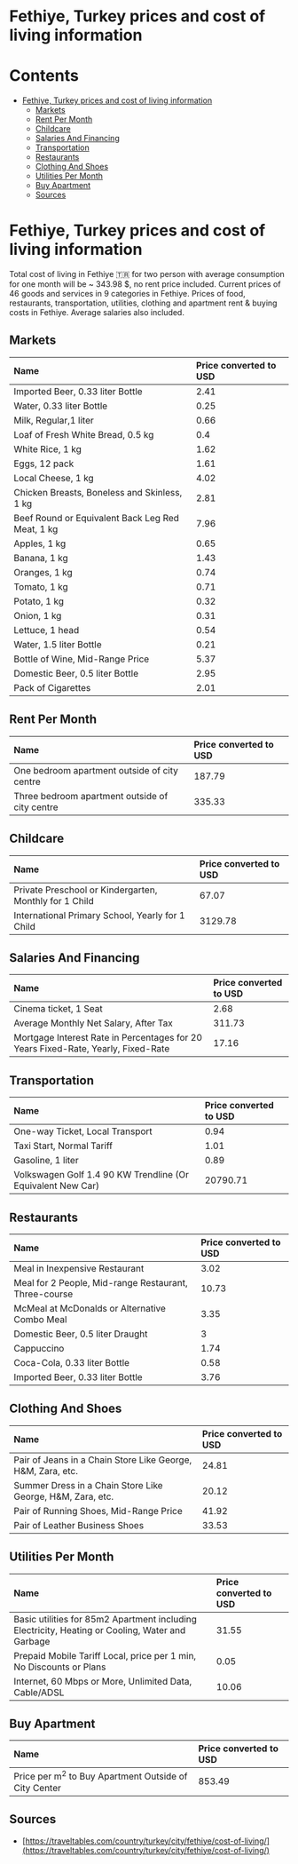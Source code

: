 
Fethiye, Turkey prices and cost of living information
=====================================================

Contents
========

* [Fethiye, Turkey prices and cost of living information](#fethiye-turkey-prices-and-cost-of-living-information)
	* [Markets](#markets)
	* [Rent Per Month](#rent-per-month)
	* [Childcare](#childcare)
	* [Salaries And Financing](#salaries-and-financing)
	* [Transportation](#transportation)
	* [Restaurants](#restaurants)
	* [Clothing And Shoes](#clothing-and-shoes)
	* [Utilities Per Month](#utilities-per-month)
	* [Buy Apartment](#buy-apartment)
	* [Sources](#sources)

# Fethiye, Turkey prices and cost of living information


Total cost of living in Fethiye 🇹🇷 for two person with average consumption for one month will be ~ 343.98 $, no rent 
price included. Current prices of 46 goods and services in 9 categories  in Fethiye. Prices of food, restaurants, 
transportation, utilities, clothing and apartment rent & buying costs in Fethiye. Average salaries also included.
## Markets

|Name|Price converted to USD|
| :--- | :--- |
|Imported Beer, 0.33 liter Bottle|2.41|
|Water, 0.33 liter Bottle|0.25|
|Milk, Regular,1 liter|0.66|
|Loaf of Fresh White Bread, 0.5 kg|0.4|
|White Rice, 1 kg|1.62|
|Eggs, 12 pack|1.61|
|Local Cheese, 1 kg|4.02|
|Chicken Breasts, Boneless and Skinless, 1 kg|2.81|
|Beef Round or Equivalent Back Leg Red Meat, 1 kg |7.96|
|Apples, 1 kg|0.65|
|Banana, 1 kg|1.43|
|Oranges, 1 kg|0.74|
|Tomato, 1 kg|0.71|
|Potato, 1 kg|0.32|
|Onion, 1 kg|0.31|
|Lettuce, 1 head|0.54|
|Water, 1.5 liter Bottle|0.21|
|Bottle of Wine, Mid-Range Price|5.37|
|Domestic Beer, 0.5 liter Bottle|2.95|
|Pack of Cigarettes|2.01|
  

## Rent Per Month

|Name|Price converted to USD|
| :--- | :--- |
|One bedroom apartment outside of city centre|187.79|
|Three bedroom apartment outside of city centre|335.33|
  

## Childcare

|Name|Price converted to USD|
| :--- | :--- |
|Private Preschool or Kindergarten, Monthly for 1 Child|67.07|
|International Primary School, Yearly for 1 Child|3129.78|
  

## Salaries And Financing

|Name|Price converted to USD|
| :--- | :--- |
|Cinema ticket, 1 Seat|2.68|
|Average Monthly Net Salary, After Tax|311.73|
|Mortgage Interest Rate in Percentages for 20 Years Fixed-Rate, Yearly, Fixed-Rate|17.16|
  

## Transportation

|Name|Price converted to USD|
| :--- | :--- |
|One-way Ticket, Local Transport|0.94|
|Taxi Start, Normal Tariff|1.01|
|Gasoline, 1 liter|0.89|
|Volkswagen Golf 1.4 90 KW Trendline (Or Equivalent New Car)|20790.71|
  

## Restaurants

|Name|Price converted to USD|
| :--- | :--- |
|Meal in Inexpensive Restaurant|3.02|
|Meal for 2 People, Mid-range Restaurant, Three-course|10.73|
|McMeal at McDonalds or Alternative Combo Meal|3.35|
|Domestic Beer, 0.5 liter Draught|3|
|Cappuccino|1.74|
|Coca-Cola, 0.33 liter Bottle|0.58|
|Imported Beer, 0.33 liter Bottle|3.76|
  

## Clothing And Shoes

|Name|Price converted to USD|
| :--- | :--- |
|Pair of Jeans in a Chain Store Like George, H&M, Zara, etc.|24.81|
|Summer Dress in a Chain Store Like George, H&M, Zara, etc.|20.12|
|Pair of Running Shoes, Mid-Range Price|41.92|
|Pair of Leather Business Shoes|33.53|
  

## Utilities Per Month

|Name|Price converted to USD|
| :--- | :--- |
|Basic utilities for 85m2 Apartment including Electricity, Heating or Cooling, Water and Garbage|31.55|
|Prepaid Mobile Tariff Local, price per 1 min, No Discounts or Plans|0.05|
|Internet, 60 Mbps or More, Unlimited Data, Cable/ADSL|10.06|
  

## Buy Apartment

|Name|Price converted to USD|
| :--- | :--- |
|Price per m<sup>2</sup> to Buy Apartment Outside of City Center|853.49|
  

## Sources

- [https://traveltables.com/country/turkey/city/fethiye/cost-of-living/](https://traveltables.com/country/turkey/city/fethiye/cost-of-living/)
